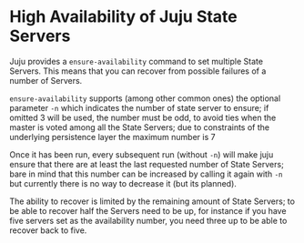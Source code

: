 # High Availability of Juju State Servers

Juju provides a `ensure-availability` command to set multiple State Servers.
This means that you can recover from possible failures of a number of Servers.


`ensure-availability` supports (among other common ones) the optional parameter
`-n` which indicates the number of state server to ensure; 
if omitted 3 will be used, the number must be odd, to avoid ties when the
master is voted among all the State Servers; due to constraints of the 
underlying persistence layer the maximum number is 7

Once it has been run, every subsequent run (without `-n`) will make juju
ensure that there are at least the last requested number of State Servers;
bare in mind that this number can be increased by calling it again with 
`-n` but currently there is no way to decrease it (but its planned).

The ability to recover is limited by the remaining amount of State Servers;
to be able to recover half the Servers need to be up, for instance if you
have five servers set as the availability number, you need three up to be
able to recover back to five.
